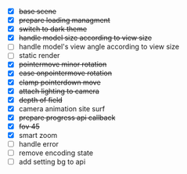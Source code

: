 - [x] ~~base scene~~
- [x] ~~prepare loading managment~~
- [x] ~~switch to dark theme~~
- [x] ~~handle model size according to view size~~
- [ ] handle model's view angle according to view size
- [ ] static render
- [x] ~~pointermove minor rotation~~
- [x] ~~ease onpointermove rotation~~
- [x] ~~clamp pointerdown move~~
- [x] ~~attach lighting to camera~~
- [x] ~~depth of field~~
- [x] camera animation site surf
- [x] ~~prepare progress api callback~~
- [x] ~~fov 45~~
- [x] smart zoom
- [ ] handle error
- [ ] remove encoding state
- [ ] add setting bg to api
